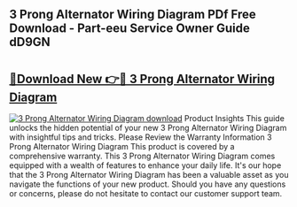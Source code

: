 ## 3 Prong Alternator Wiring Diagram PDf Free Download - Part-eeu Service Owner Guide dD9GN

# <h2><a href="http://dfqw2iv.blite.top/?on=3+Prong+Alternator+Wiring+Diagram">🔗Download New 👉🔴 3 Prong Alternator Wiring Diagram</a></h2>

[![3 Prong Alternator Wiring Diagram download](https://i.imgur.com/lujVjoI.png)](http://dfqw2iv.blite.top/?on=3+Prong+Alternator+Wiring+Diagram)
Product Insights This guide unlocks the hidden potential of your new 3 Prong Alternator Wiring Diagram with insightful tips and tricks. Please Review the Warranty Information 3 Prong Alternator Wiring Diagram This product is covered by a comprehensive warranty. This 3 Prong Alternator Wiring Diagram comes equipped with a wealth of features to enhance your daily life. It's our hope that the 3 Prong Alternator Wiring Diagram has been a valuable asset as you navigate the functions of your new product. Should you have any questions or concerns, please do not hesitate to contact our customer support team.
